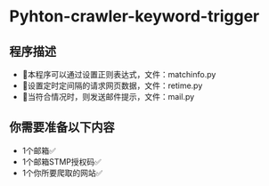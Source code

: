 # Pyhton-crawler-keyword-trigger
<!DOCTYPE html>
<html lang="en">

<head>
    <meta charset="UTF-8">
    <meta http-equiv="X-UA-Compatible" content="IE=edge">
    <meta name="viewport" content="width=device-width, initial-scale=1.0">
</head>

<body>
    <h2>程序描述</h2>
    <ul>
        <li>🚀本程序可以通过设置正则表达式，文件：matchinfo.py<br></li>
        <li>🚀设置定时定间隔的请求网页数据，文件：retime.py</li>
        <li>🚀当符合情况时，则发送邮件提示，文件：mail.py</li>
    </ul>
    <h2>你需要准备以下内容</h2>
   <ul>
    <li>1个邮箱✅</li>
    <li>1个邮箱STMP授权码✅</li>
    <li>1个你所要爬取的网站✅</li>
   </ul>
</body>

</html>